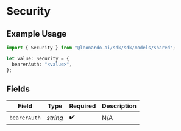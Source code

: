 # Security

## Example Usage

```typescript
import { Security } from "@leonardo-ai/sdk/sdk/models/shared";

let value: Security = {
  bearerAuth: "<value>",
};
```

## Fields

| Field              | Type               | Required           | Description        |
| ------------------ | ------------------ | ------------------ | ------------------ |
| `bearerAuth`       | *string*           | :heavy_check_mark: | N/A                |